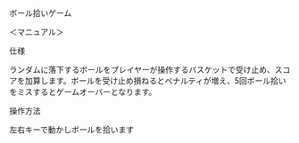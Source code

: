 ボール拾いゲーム

＜マニュアル＞


仕様


ランダムに落下するボールをプレイヤーが操作するバスケットで受け止め、スコアを加算します。ボールを受け止め損ねるとペナルティが増え、5回ボール拾いをミスするとゲームオーバーとなります。


操作方法


左右キーで動かしボールを拾います
